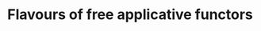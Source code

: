 ---
title: Flavours of free applicative functors
url: https://ro-che.info/articles/2013-03-31-flavours-of-free-applicative-functors
authors:
- Roman Cheplyaka
type: article
tags:
- free applicative functors
doHaskell-type: blog post
dohaskell-year: 2013
---